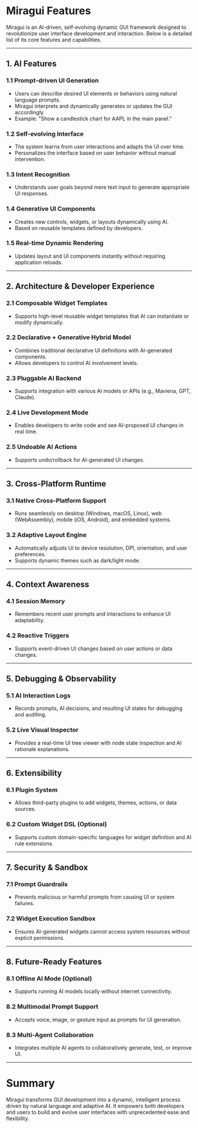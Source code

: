 # Miragui Features

Miragui is an AI-driven, self-evolving dynamic GUI framework designed to revolutionize user interface development and interaction. Below is a detailed list of its core features and capabilities.

---

## 1. AI Features

### 1.1 Prompt-driven UI Generation
- Users can describe desired UI elements or behaviors using natural language prompts.
- Miragui interprets and dynamically generates or updates the GUI accordingly.
- Example: "Show a candlestick chart for AAPL in the main panel."

### 1.2 Self-evolving Interface
- The system learns from user interactions and adapts the UI over time.
- Personalizes the interface based on user behavior without manual intervention.

### 1.3 Intent Recognition
- Understands user goals beyond mere text input to generate appropriate UI responses.

### 1.4 Generative UI Components
- Creates new controls, widgets, or layouts dynamically using AI.
- Based on reusable templates defined by developers.

### 1.5 Real-time Dynamic Rendering
- Updates layout and UI components instantly without requiring application reloads.

---

## 2. Architecture & Developer Experience

### 2.1 Composable Widget Templates
- Supports high-level reusable widget templates that AI can instantiate or modify dynamically.

### 2.2 Declarative + Generative Hybrid Model
- Combines traditional declarative UI definitions with AI-generated components.
- Allows developers to control AI involvement levels.

### 2.3 Pluggable AI Backend
- Supports integration with various AI models or APIs (e.g., Maviena, GPT, Claude).

### 2.4 Live Development Mode
- Enables developers to write code and see AI-proposed UI changes in real time.

### 2.5 Undoable AI Actions
- Supports undo/rollback for AI-generated UI changes.

---

## 3. Cross-Platform Runtime

### 3.1 Native Cross-Platform Support
- Runs seamlessly on desktop (Windows, macOS, Linux), web (WebAssembly), mobile (iOS, Android), and embedded systems.

### 3.2 Adaptive Layout Engine
- Automatically adjusts UI to device resolution, DPI, orientation, and user preferences.
- Supports dynamic themes such as dark/light mode.

---

## 4. Context Awareness

### 4.1 Session Memory
- Remembers recent user prompts and interactions to enhance UI adaptability.

### 4.2 Reactive Triggers
- Supports event-driven UI changes based on user actions or data changes.

---

## 5. Debugging & Observability

### 5.1 AI Interaction Logs
- Records prompts, AI decisions, and resulting UI states for debugging and auditing.

### 5.2 Live Visual Inspector
- Provides a real-time UI tree viewer with node state inspection and AI rationale explanations.

---

## 6. Extensibility

### 6.1 Plugin System
- Allows third-party plugins to add widgets, themes, actions, or data sources.

### 6.2 Custom Widget DSL (Optional)
- Supports custom domain-specific languages for widget definition and AI rule extensions.

---

## 7. Security & Sandbox

### 7.1 Prompt Guardrails
- Prevents malicious or harmful prompts from causing UI or system failures.

### 7.2 Widget Execution Sandbox
- Ensures AI-generated widgets cannot access system resources without explicit permissions.

---

## 8. Future-Ready Features

### 8.1 Offline AI Mode (Optional)
- Supports running AI models locally without internet connectivity.

### 8.2 Multimodal Prompt Support
- Accepts voice, image, or gesture input as prompts for UI generation.

### 8.3 Multi-Agent Collaboration
- Integrates multiple AI agents to collaboratively generate, test, or improve UI.

---

# Summary

Miragui transforms GUI development into a dynamic, intelligent process driven by natural language and adaptive AI. It empowers both developers and users to build and evolve user interfaces with unprecedented ease and flexibility.
